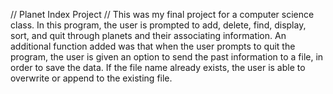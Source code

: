 // Planet Index Project
// This was my final project for a computer science class. In this program, the user is prompted to add, delete, find, display, sort, and quit through planets and their associating information. An additional function added was that when the user prompts to quit the program, the user is given an option to send the past information to a file, in order to save the data. If the file name already exists, the user is able to overwrite or append to the existing file.
